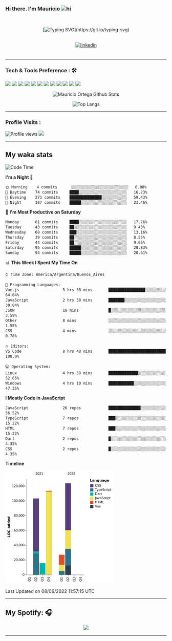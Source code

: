 ### Hi there. I'm Mauricio <img src="https://user-images.githubusercontent.com/1303154/88677602-1635ba80-d120-11ea-84d8-d263ba5fc3c0.gif" width="28px" alt="hi">
<br /> 

<div align="center">
  
[![Typing SVG](https://readme-typing-svg.herokuapp.com?size=25&duration=7000&center=true&vCenter=true&width=650&height=40&lines=WELCOME!;My+name+is+Mauricio+Ortega...;I+am+a+Front-End+Developer...;I+hope+you+find+what+you+are+looking+for...;You+have+my+contact+information...;MAY+THE+FORCE+BE+WITH+YOU...)](https://git.io/typing-svg)

</div>
  
<br />

<div align="center">
  
<a href="https://www.linkedin.com/in/mauricio-sebasti%C3%A1n-ortega-71b43788/" target="_blank">
<img src=https://img.shields.io/badge/linkedin-%231E77B5.svg?&style=for-the-badge&logo=linkedin&logoColor=white alt=linkedin style="margin-bottom: 5px;" />
</a>
  
</div>

<br />



<!--
**Nekzus/Nekzus** is a ✨ _special_ ✨ repository because its `README.md` (this file) appears on your GitHub profile.

Here are some ideas to get you started:

- 🔭 I’m currently working on ...
- 🌱 I’m currently learning ...
- 👯 I’m looking to collaborate on ...
- 🤔 I’m looking for help with ...
- 💬 Ask me about ...
- 📫 How to reach me: ...
- 😄 Pronouns: ...
- ⚡ Fun fact: ...
-->

---

### Tech & Tools Preference : 🛠

<img src = "https://img.shields.io/badge/-HTML5-E34F26?style=flat&logo=html5&logoColor=white"> <img src = "https://img.shields.io/badge/-CSS3-1572B6?style=flat&logo=css3&logoColor=white">
<img src="https://img.shields.io/badge/-Bootstrap-563D7C?style=flat&logo=bootstrap&logoColor=white">
<img src="https://img.shields.io/badge/-JavaScript-eed718?style=flat&logo=javascript&logoColor=ffffff">
<img src="https://img.shields.io/badge/-Sass-cc6699?style=flat&logo=sass&logoColor=ffffff">
<img src="https://img.shields.io/badge/-React-000000?style=flat&logo=react&logoColor=00c8ff">
<img src="https://img.shields.io/badge/-Node.js-3C873A?style=flat&logo=Node.js&logoColor=white">
<img src="https://img.shields.io/badge/-Firebase-FFA611?style=flat&logo=firebase&logoColor=FFFFFF">
<img src="http://img.shields.io/badge/-Git-F1502F?style=flat&logo=git&logoColor=FFFFFF">
<img src="http://img.shields.io/badge/-Github-000000?style=flat&logo=github&logoColor=FFFFFF">
<img src="http://img.shields.io/badge/-VS%20Code-007ACC?style=flat&logo=visual%20studio%20code&logoColor=white">
<img src="http://img.shields.io/badge/-Vercel-black?style=flat&logo=vercel&logoColor=white">

<div align="center">
  
![Mauricio Ortega Github Stats](https://github-readme-stats.vercel.app/api?username=Nekzus&show_icons=true&title_color=fff&icon_color=79ff97&text_color=9f9f9f&bg_color=151515)

![Top Langs](https://github-readme-stats.vercel.app/api/top-langs/?username=Nekzus&hide=css,html&layout=compact&title_color=fff&icon_color=79ff97&text_color=9f9f9f&bg_color=151515)

</div>
  
---

### Profile Visits :
  
![Profile views](https://gpvc.arturio.dev/Nekzus)  <img src="https://img.shields.io/github/followers/Nekzus?label=Follow" style=" float:left, margin-right:10px" />

---


## My waka stats
<!--START_SECTION:waka-->
![Code Time](http://img.shields.io/badge/Code%20Time-940%20hrs%2052%20mins-blue)

**I'm a Night 🦉** 

```text
🌞 Morning    4 commits      ░░░░░░░░░░░░░░░░░░░░░░░░░   0.88% 
🌆 Daytime    74 commits     ████░░░░░░░░░░░░░░░░░░░░░   16.23% 
🌃 Evening    271 commits    ██████████████░░░░░░░░░░░   59.43% 
🌙 Night      107 commits    █████░░░░░░░░░░░░░░░░░░░░   23.46%

```
📅 **I'm Most Productive on Saturday** 

```text
Monday       81 commits     ████░░░░░░░░░░░░░░░░░░░░░   17.76% 
Tuesday      43 commits     ██░░░░░░░░░░░░░░░░░░░░░░░   9.43% 
Wednesday    60 commits     ███░░░░░░░░░░░░░░░░░░░░░░   13.16% 
Thursday     39 commits     ██░░░░░░░░░░░░░░░░░░░░░░░   8.55% 
Friday       44 commits     ██░░░░░░░░░░░░░░░░░░░░░░░   9.65% 
Saturday     95 commits     █████░░░░░░░░░░░░░░░░░░░░   20.83% 
Sunday       94 commits     █████░░░░░░░░░░░░░░░░░░░░   20.61%

```


📊 **This Week I Spent My Time On** 

```text
⌚︎ Time Zone: America/Argentina/Buenos_Aires

💬 Programming Languages: 
Vue.js                   5 hrs 38 mins       ████████████████░░░░░░░░░   64.04% 
JavaScript               2 hrs 38 mins       ███████░░░░░░░░░░░░░░░░░░   30.04% 
JSON                     18 mins             █░░░░░░░░░░░░░░░░░░░░░░░░   3.59% 
Other                    8 mins              ░░░░░░░░░░░░░░░░░░░░░░░░░   1.55% 
CSS                      4 mins              ░░░░░░░░░░░░░░░░░░░░░░░░░   0.78%

🔥 Editors: 
VS Code                  8 hrs 48 mins       █████████████████████████   100.0%

💻 Operating System: 
Linux                    4 hrs 38 mins       █████████████░░░░░░░░░░░░   52.65% 
Windows                  4 hrs 10 mins       ███████████░░░░░░░░░░░░░░   47.35%

```

**I Mostly Code in JavaScript** 

```text
JavaScript               26 repos            ██████████████░░░░░░░░░░░   56.52% 
TypeScript               7 repos             ███░░░░░░░░░░░░░░░░░░░░░░   15.22% 
HTML                     7 repos             ███░░░░░░░░░░░░░░░░░░░░░░   15.22% 
Dart                     2 repos             █░░░░░░░░░░░░░░░░░░░░░░░░   4.35% 
CSS                      2 repos             █░░░░░░░░░░░░░░░░░░░░░░░░   4.35%

```


**Timeline**

![Chart not found](https://raw.githubusercontent.com/Nekzus/Nekzus/main/charts/bar_graph.png) 


 Last Updated on 08/06/2022 11:57:15 UTC
<!--END_SECTION:waka-->

---
## My Spotify: 🎧

<div align="center"><img src="https://spotify-github-profile.vercel.app/api/view?uid=11169970531&cover_image=true&theme=default" /></div>

---
